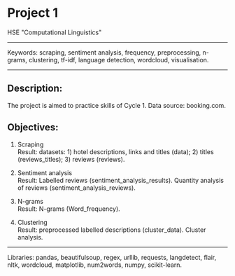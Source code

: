 # Project 1

HSE "Computational Linguistics"

--------------

Keywords: scraping, sentiment analysis, frequency, preprocessing, n-grams, clustering, tf-idf, language detection, wordcloud, visualisation.

-------------

## Description:

The project is aimed to practice skills of Cycle 1. Data source: booking.com.  

## Objectives:

1. Scraping\
Result: datasets: 1) hotel descriptions, links and titles (data); 2) titles (reviews_titles); 3) reviews (reviews).

2. Sentiment analysis\
Result: Labelled reviews (sentiment_analysis_results). Quantity analysis of reviews (sentiment_analysis_reviews).

3. N-grams\
Result: N-grams (Word_frequency).

4. Clustering\
Result: preprocessed labelled descriptions (cluster_data). Cluster analysis.

------------

Libraries: pandas, beautifulsoup, regex, urllib, requests, langdetect, flair, nltk, wordcloud, matplotlib, num2words, numpy, scikit-learn. 
